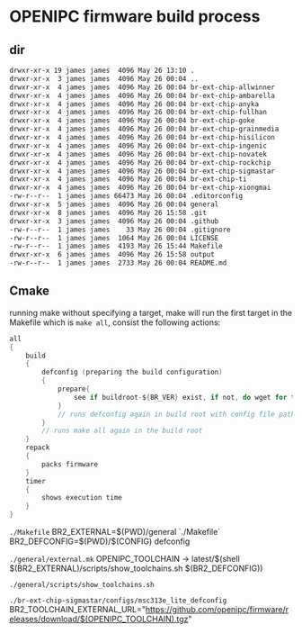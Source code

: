 # OPENIPC firmware build process

## dir

``` bash
drwxr-xr-x 19 james james  4096 May 26 13:10 .
drwxr-xr-x  3 james james  4096 May 26 00:04 ..
drwxr-xr-x  4 james james  4096 May 26 00:04 br-ext-chip-allwinner
drwxr-xr-x  4 james james  4096 May 26 00:04 br-ext-chip-ambarella
drwxr-xr-x  4 james james  4096 May 26 00:04 br-ext-chip-anyka
drwxr-xr-x  4 james james  4096 May 26 00:04 br-ext-chip-fullhan
drwxr-xr-x  4 james james  4096 May 26 00:04 br-ext-chip-goke
drwxr-xr-x  4 james james  4096 May 26 00:04 br-ext-chip-grainmedia
drwxr-xr-x  4 james james  4096 May 26 00:04 br-ext-chip-hisilicon
drwxr-xr-x  4 james james  4096 May 26 00:04 br-ext-chip-ingenic
drwxr-xr-x  4 james james  4096 May 26 00:04 br-ext-chip-novatek
drwxr-xr-x  4 james james  4096 May 26 00:04 br-ext-chip-rockchip
drwxr-xr-x  4 james james  4096 May 26 00:04 br-ext-chip-sigmastar
drwxr-xr-x  4 james james  4096 May 26 00:04 br-ext-chip-ti
drwxr-xr-x  4 james james  4096 May 26 00:04 br-ext-chip-xiongmai
-rw-r--r--  1 james james 66473 May 26 00:04 .editorconfig
drwxr-xr-x  5 james james  4096 May 26 00:04 general
drwxr-xr-x  8 james james  4096 May 26 15:58 .git
drwxr-xr-x  3 james james  4096 May 26 00:04 .github
-rw-r--r--  1 james james    33 May 26 00:04 .gitignore
-rw-r--r--  1 james james  1064 May 26 00:04 LICENSE
-rw-r--r--  1 james james  4193 May 26 15:44 Makefile
drwxr-xr-x  6 james james  4096 May 26 15:58 output
-rw-r--r--  1 james james  2733 May 26 00:04 README.md
```

## Cmake

running make without specifying a target, make will run the first target in the Makefile which is `make all`, consist the following actions:

```c
all
{
    build
    {
        defconfig (preparing the build configuration)
        {
            prepare{
                see if buildroot-${BR_VER} exist, if not, do wget for tar file.
            }
            // runs defconfig again in build root with config file path ${BR2_DEFCONwill FIG}
        }
        // runs make all again in the build root
    }
    repack
    {
        packs firmware
    }
    timer
    {
        shows execution time
    }
}
```    

`./Makefile` BR2_EXTERNAL=$(PWD)/general    
`./Makefile` BR2_DEFCONFIG=$(PWD)/$(CONFIG) defconfig

`./general/external.mk` OPENIPC_TOOLCHAIN -> latest/$(shell $(BR2_EXTERNAL)/scripts/show_toolchains.sh $(BR2_DEFCONFIG))

`./general/scripts/show_toolchains.sh` 

`./br-ext-chip-sigmastar/configs/msc313e_lite_defconfig` BR2_TOOLCHAIN_EXTERNAL_URL="<https://github.com/openipc/firmware/releases/download/$(OPENIPC_TOOLCHAIN).tgz>"
